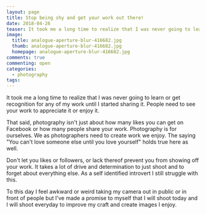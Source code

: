 ```yaml
---
layout: page
title: Stop being shy and get your work out there!
date: 2018-04-26
teaser: It took me a long time to realize that I was never going to learn or get recognition for any of my work...
image:
  title: analogue-aperture-blur-416682.jpg
  thumb: analogue-aperture-blur-416682.jpg
  homepage: analogue-aperture-blur-416682.jpg
comments: true
commenting: open
categories:
  - photography
tags:
---
```


It took me a long time to realize that I was never going to learn or
get recognition for any of my work until I started sharing it. People need to see your work to appreciate it or enjoy it.

That said, photography isn't just about how many likes you can get on Facebook or how many people share your work. Photography is for ourselves. We as photographers
need to create work we enjoy. The saying "You can't love someone else until you love yourself" holds true here as well.

Don't let you likes or followers, or lack thereof prevent you from showing off your work. It takes a lot of drive and determination to just shoot and to
forget about everything else. As a self identified introvert I still struggle with this.

To this day I feel awkward or weird taking my camera out in public or in front of people but I've made a promise to myself that I will shoot today and I will shoot everyday
to improve my craft and create images I enjoy.

